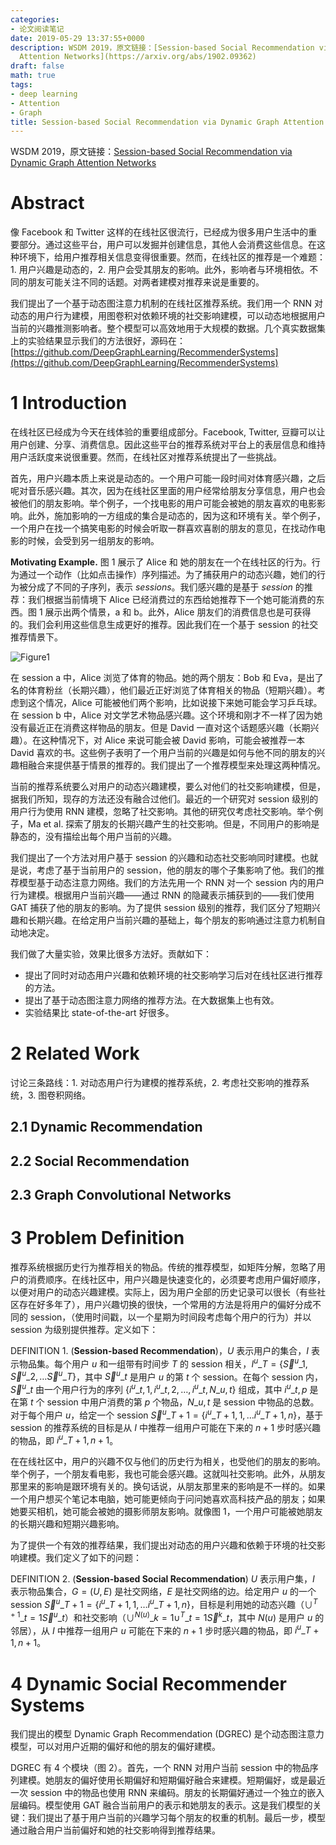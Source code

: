 ```yaml
---
categories:
- 论文阅读笔记
date: 2019-05-29 13:37:55+0000
description: WSDM 2019，原文链接：[Session-based Social Recommendation via Dynamic Graph
  Attention Networks](https://arxiv.org/abs/1902.09362)
draft: false
math: true
tags:
- deep learning
- Attention
- Graph
title: Session-based Social Recommendation via Dynamic Graph Attention Networks
---
```

WSDM 2019，原文链接：[Session-based Social Recommendation via Dynamic Graph Attention Networks](https://arxiv.org/abs/1902.09362)

<!--more-->

# Abstract

像 Facebook 和 Twitter 这样的在线社区很流行，已经成为很多用户生活中的重要部分。通过这些平台，用户可以发掘并创建信息，其他人会消费这些信息。在这种环境下，给用户推荐相关信息变得很重要。然而，在线社区的推荐是一个难题：1. 用户兴趣是动态的，2. 用户会受其朋友的影响。此外，影响者与环境相依。不同的朋友可能关注不同的话题。对两者建模对推荐来说是重要的。

我们提出了一个基于动态图注意力机制的在线社区推荐系统。我们用一个 RNN 对动态的用户行为建模，用图卷积对依赖环境的社交影响建模，可以动态地根据用户当前的兴趣推测影响者。整个模型可以高效地用于大规模的数据。几个真实数据集上的实验结果显示我们的方法很好，源码在：[https://github.com/DeepGraphLearning/RecommenderSystems](https://github.com/DeepGraphLearning/RecommenderSystems)

# 1 Introduction

在线社区已经成为今天在线体验的重要组成部分。Facebook, Twitter, 豆瓣可以让用户创建、分享、消费信息。因此这些平台的推荐系统对平台上的表层信息和维持用户活跃度来说很重要。然而，在线社区对推荐系统提出了一些挑战。

首先，用户兴趣本质上来说是动态的。一个用户可能一段时间对体育感兴趣，之后呢对音乐感兴趣。其次，因为在线社区里面的用户经常给朋友分享信息，用户也会被他们的朋友影响。举个例子，一个找电影的用户可能会被她的朋友喜欢的电影影响。此外，施加影响的一方组成的集合是动态的，因为这和环境有关。举个例子，一个用户在找一个搞笑电影的时候会听取一群喜欢喜剧的朋友的意见，在找动作电影的时候，会受到另一组朋友的影响。

**Motivating Example.** 图 1 展示了 Alice 和 她的朋友在一个在线社区的行为。行为通过一个动作（比如点击操作）序列描述。为了捕获用户的动态兴趣，她们的行为被分成了不同的子序列，表示 *sessions*。我们感兴趣的是基于 *session* 的推荐：我们根据当前情境下 Alice 已经消费过的东西给她推荐下一个她可能消费的东西。图 1 展示出两个情景，a 和 b。此外，Alice 朋友们的消费信息也是可获得的。我们会利用这些信息生成更好的推荐。因此我们在一个基于 session 的社交推荐情景下。

![Figure1](/blog/images/session-based-social-recommendation-via-dynamic-graph-attention-networks/Fig1.JPG)

在 session a 中，Alice 浏览了体育的物品。她的两个朋友：Bob 和 Eva，是出了名的体育粉丝（长期兴趣），他们最近正好浏览了体育相关的物品（短期兴趣）。考虑到这个情况，Alice 可能被他们两个影响，比如说接下来她可能会学习乒乓球。在 session b 中，Alice 对文学艺术物品感兴趣。这个环境和刚才不一样了因为她没有最近正在消费这样物品的朋友。但是 David 一直对这个话题感兴趣（长期兴趣）。在这种情况下，对 Alice 来说可能会被 David 影响，可能会被推荐一本 David 喜欢的书。这些例子表明了一个用户当前的兴趣是如何与他不同的朋友的兴趣相融合来提供基于情景的推荐的。我们提出了一个推荐模型来处理这两种情况。

当前的推荐系统要么对用户的动态兴趣建模，要么对他们的社交影响建模，但是，据我们所知，现存的方法还没有融合过他们。最近的一个研究对 session 级别的用户行为使用 RNN 建模，忽略了社交影响。其他的研究仅考虑社交影响。举个例子，Ma et al. 探索了朋友的长期兴趣产生的社交影响。但是，不同用户的影响是静态的，没有描绘出每个用户当前的兴趣。

我们提出了一个方法对用户基于 session 的兴趣和动态社交影响同时建模。也就是说，考虑了基于当前用户的 session，他的朋友的哪个子集影响了他。我们的推荐模型基于动态注意力网络。我们的方法先用一个 RNN 对一个 session 内的用户行为建模。根据用户当前兴趣——通过 RNN 的隐藏表示捕获到的——我们使用 GAT 捕获了他的朋友的影响。为了提供 session 级别的推荐，我们区分了短期兴趣和长期兴趣。在给定用户当前兴趣的基础上，每个朋友的影响通过注意力机制自动地决定。

我们做了大量实验，效果比很多方法好。贡献如下：
- 提出了同时对动态用户兴趣和依赖环境的社交影响学习后对在线社区进行推荐的方法。
- 提出了基于动态图注意力网络的推荐方法。在大数据集上也有效。
- 实验结果比 state-of-the-art 好很多。

# 2 Related Work

讨论三条路线：1. 对动态用户行为建模的推荐系统，2. 考虑社交影响的推荐系统，3. 图卷积网络。

## 2.1 Dynamic Recommendation

## 2.2 Social Recommendation

## 2.3 Graph Convolutional Networks

# 3 Problem Definition

推荐系统根据历史行为推荐相关的物品。传统的推荐模型，如矩阵分解，忽略了用户的消费顺序。在线社区中，用户兴趣是快速变化的，必须要考虑用户偏好顺序，以便对用户的动态兴趣建模。实际上，因为用户全部的历史记录可以很长（有些社区存在好多年了），用户兴趣切换的很快，一个常用的方法是将用户的偏好分成不同的 session，（使用时间戳，以一个星期为时间段考虑每个用户的行为）并以 session 为级别提供推荐。定义如下：

DEFINITION 1. (**Session-based Recommendation**)，$U$ 表示用户的集合，$I$ 表示物品集。每个用户 $u$ 和一组带有时间步 $T$ 的 session 相关，$I^u\_T = \lbrace \vec{S}^u\_1, \vec{S}^u\_2, \dots \vec{S}^u\_T \rbrace$，其中 $\vec{S}^u\_t$ 是用户 $u$ 的第 $t$ 个 session。在每个 session 内，$\vec{S}^u\_t$ 由一个用户行为的序列 $\lbrace i^u\_{t,1}, i^u\_{t,2}, \dots, i^u\_{t,N\_{u,t}} \rbrace$ 组成，其中 $i^u\_{t,p}$ 是在第 $t$ 个 session 中用户消费的第 $p$ 个物品，$N\_{u,t}$ 是 session 中物品的总数。对于每个用户 $u$，给定一个 session $\vec{S}^u\_{T+1} = \lbrace i^u\_{T+1,1}, \dots i^u\_{T+1,n} \rbrace$，基于 session 的推荐系统的目标是从 $I$ 中推荐一组用户可能在下来的 $n+1$ 步时感兴趣的物品，即 $i^u\_{T+1, n+1}$。

在在线社区中，用户的兴趣不仅与他们的历史行为相关，也受他们的朋友的影响。举个例子，一个朋友看电影，我也可能会感兴趣。这就叫社交影响。此外，从朋友那里来的影响是跟环境有关的。换句话说，从朋友那里来的影响是不一样的。如果一个用户想买个笔记本电脑，她可能更倾向于问问她喜欢高科技产品的朋友；如果她要买相机，她可能会被她的摄影师朋友影响。就像图 1，一个用户可能被她朋友的长期兴趣和短期兴趣影响。

为了提供一个有效的推荐结果，我们提出对动态的用户兴趣和依赖于环境的社交影响建模。我们定义了如下的问题：

DEFINITION 2. (**Session-based Social Recommendation**) $U$ 表示用户集，$I$ 表示物品集合，$G=(U, E)$ 是社交网络，$E$ 是社交网络的边。给定用户 $u$ 的一个 session $\vec{S}^u\_{T+1} = \lbrace i^u\_{T+1,1}, \dots i^u\_{T+1,n} \rbrace$，目标是利用她的动态兴趣（$\cup^{T+1}\_{t=1} \vec{S}^u\_t$）和社交影响（$\cup^{N(u)}\_{k=1} \cup^T\_{t=1} \vec{S}^k\_t$，其中 $N(u)$ 是用户 $u$ 的邻居），从 $I$ 中推荐一组用户 $u$ 可能在下来的 $n+1$ 步时感兴趣的物品，即 $i^u\_{T+1, n+1}$。

# 4 Dynamic Social Recommender Systems

我们提出的模型 Dynamic Graph Recommendation (DGREC) 是个动态图注意力模型，可以对用户近期的偏好和他的朋友的偏好建模。

DGREC 有 4 个模块（图 2）。首先，一个 RNN 对用户当前 session 中的物品序列建模。她朋友的偏好使用长期偏好和短期偏好融合来建模。短期偏好，或是最近一次 session 中的物品也使用 RNN 来编码。朋友的长期偏好通过一个独立的嵌入层编码。模型使用 GAT 融合当前用户的表示和她朋友的表示。这是我们模型的关键：我们提出了基于用户当前的兴趣学习每个朋友的权重的机制。最后一步，模型通过融合用户当前偏好和她的社交影响得到推荐结果。